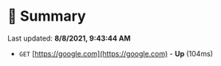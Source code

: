 # 📖 Summary
Last updated: **8/8/2021, 9:43:44 AM**

- `GET` [https://google.com](https://google.com) - **Up** (104ms)
